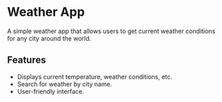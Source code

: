 # Weather App

A simple weather app that allows users to get current weather conditions for any city around the world.

## Features

- Displays current temperature, weather conditions, etc.
- Search for weather by city name.
- User-friendly interface.